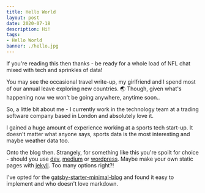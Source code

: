 ```yaml
---
title: Hello World
layout: post
date: 2020-07-18
description: Hi!
tags:
- Hello World
banner: ./hello.jpg
---
```


If you're reading this then thanks - be ready for a whole load of NFL chat mixed with tech and sprinkles of data!

You may see the occasional travel write-up, my girlfriend and I spend most of our annual leave exploring new countries. 🌏 
Though, given what's happening now we won't be going anywhere, anytime soon..

So, a little bit about me - I currently work in the technology team at a trading software company based in London and absolutely love it. 

I gained a huge amount of experience working at a sports tech start-up. It doesn't matter what anyone says, sports data is the most interesting and maybe weather data too.

Onto the blog then. Strangely, for something like this you're spoilt for choice - should you use [dev](https://dev.to/), [medium](https://medium.com/) or [wordpress](https://wordpress.com/).
Maybe make your own static pages with [jekyll](https://jekyllrb.com/). Too many options right?!

I've opted for the [gatsby-starter-minimal-blog](https://github.com/LekoArts/gatsby-starter-minimal-blog) and found it easy to implement and who doesn't love markdown.
